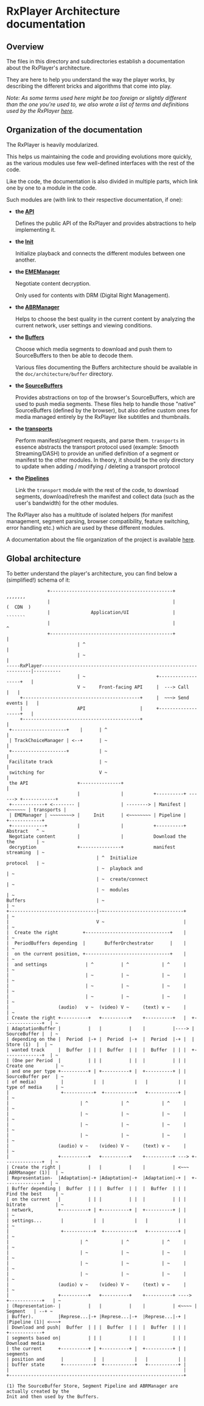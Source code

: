 # RxPlayer Architecture documentation ##########################################

## Overview ####################################################################

The files in this directory and subdirectories establish a documentation about
the RxPlayer's architecture.

They are here to help you understand the way the player works, by describing
the different bricks and algorithms that come into play.

_Note: As some terms used here might be too foreign or slightly different than
the one you're used to, we also wrote a list of terms and definitions used by
the RxPlayer [here](../terms.md)._



## Organization of the documentation ###########################################

The RxPlayer is heavily modularized.

This helps us maintaining the code and providing evolutions more quickly, as the
various modules use few well-defined interfaces with the rest of the code.

Like the code, the documentation is also divided in multiple parts, which link
one by one to a module in the code.

Such modules are (with link to their respective documentation, if one):

  - __the [API](./api/index.md)__

    Defines the public API of the RxPlayer and provides abstractions to help
    implementing it.


  - __the [Init](./init/index.md)__

    Initialize playback and connects the different modules between one another.


  - __the [EMEManager](./eme/index.md)__

    Negotiate content decryption.

    Only used for contents with DRM (Digital Right Management).


  - __the [ABRManager](./abr/index.md)__

    Helps to choose the best quality in the current content by analyzing the
    current network, user settings and viewing conditions.


  - __the [Buffers](./buffers/index.md)__

    Choose which media segments to download and push them to SourceBuffers to
    then be able to decode them.

    Various files documenting the Buffers architecture should be available in
    the ``doc/architecture/buffer`` directory.


  - __the [SourceBuffers](./source-buffers/index.md)__

    Provides abstractions on top of the browser's SourceBuffers, which are used
    to push media segments.
    These files help to handle those "native" SourceBuffers (defined by the
    browser), but also define custom ones for media managed entirely by the
    RxPlayer like subtitles and thumbnails.


  - __the [transports](./transports/index.md)__

    Perform manifest/segment requests, and parse them.
    `transports` in essence abstracts the transport protocol used (example:
    Smooth Streaming/DASH) to provide an unified definition of a segment or
    manifest to the other modules.
    In theory, it should be the only directory to update when adding /
    modifying / deleting a transport protocol


  - __the [Pipelines](./pipelines/index.md)__

    Link the `transport` module with the rest of the code, to download segments,
    download/refresh the manifest and collect data (such as the user's
    bandwidth) for the other modules.


The RxPlayer also has a multitude of isolated helpers (for manifest management,
segment parsing, browser compatibility, feature switching, error handling etc.)
which are used by these different modules.

A documentation about the file organization of the project is available
[here](./files.md).



## Global architecture #########################################################

To better understand the player's architecture, you can find below a
(simplified!) schema of it:

```
               +---------------------------------------------+              ,,,,,,,
               |                                             |             (  CDN  )
               |               Application/UI                |              ```````
               |                                             |                 ^
               +---------------------------------------------+                 |
                          | ^                                                  |
                          | ~                                                  |
-----RxPlayer------------------------------------------------------------------|----------
                          | ~                          +-------------------+   |
                          V ~     Front-facing API     |  ---> Call        |   |
     +-------------------------------------------+     |  ~~~> Send events |   |
     |                    API                    |     +-------------------+   |
     +-------------------------------------------+                             |
 +--------------------+    |      | ^                                          |
 | TrackChoiceManager | <--+      | ~                                          |
 +--------------------+           | ~                                          |
 Facilitate track                 | ~                                          |
 switching for                    V ~                                          |
 the API                  +---------------+                                    |
                          |               |           +----------+ ------> +------------+
 +------------+ <-------- |               | --------> | Manifest | <~~~~~~ | transports |
 | EMEManager | ~~~~~~~~> |     Init      | <~~~~~~~~ | Pipeline |         +------------+
 +------------+           |               |           +----------+         Abstract   ^ ~
 Negotiate content        |               |           Download the         the        | ~
 decryption               +---------------+           manifest             streaming  | ~
                                 | ^  Initialize                           protocol   | ~
                                 | ~  playback and                                    | ~
                                 | ~  create/connect                                  | ~
                                 | ~  modules                                         | ~
Buffers                          | ~                                                  | ~
+--------------------------------|-~-----------------------------+                    | ~
|                                V ~                             |                    | ~
|  Create the right         +-------------------------------+    |                    | ~
|  PeriodBuffers depending  |       BufferOrchestrator      |    |                    | ~
|  on the current position, +-------------------------------+    |                    | ~
|  and settings              | ^          | ^            | ^     |                    | ~
|                            | ~          | ~            | ~     |                    | ~
|                            | ~          | ~            | ~     |                    | ~
|                            | ~          | ~            | ~     |                    | ~
|                  (audio)   v ~  (video) V ~     (text) v ~     |                    | ~
| Create the right +----------+   +----------+    +----------+   |  +--------------+  | ~
| AdaptationBuffer |          |   |          |    |          |----> | SourceBuffer |  | ~
| depending on the |  Period  |-+ |  Period  |-+  |  Period  |-+ |  |   Store (1)  |  | ~
| wanted track     |  Buffer  | | |  Buffer  | |  |  Buffer  | | |  +--------------+  | ~
| (One per Period  |          | | |          | |  |          | | |  Create one        | ~
| and one per type +----------+ | +----------+ |  +----------+ | |  SourceBuffer per  | ~
| of media)         |           |  |           |   |           | |  type of media     | ~
|                   +-----------+  +-----------+   +-----------+ |                    | ~
|                          | ^            | ^            | ^     |                    | ~
|                          | ~            | ~            | ~     |                    | ~
|                          | ~            | ~            | ~     |                    | ~
|                          | ~            | ~            | ~     |                    | ~
|                  (audio) v ~    (video) V ~     (text) v ~     |                    | ~
|                  +----------+   +----------+    +----------+ ---> +--------------+  | ~
| Create the right |          |   |          |    |          | <~~~ |ABRManager (1)|  | ~
| Representation-  |Adaptation|-+ |Adaptation|-+  |Adaptation|-+ |  +--------------+  | ~
| Buffer depending |  Buffer  | | |  Buffer  | |  |  Buffer  | | |  Find the best     | ~
| on the current   |          | | |          | |  |          | | |  bitrate           | ~
| network,         +----------+ | +----------+ |  +----------+ | |                    | ~
| settings...       |           |  |           |   |           | |                    | ~
|                   +-----------+  +-----------+   +-----------+ |                    | ~
|                          | ^            | ^            | ^     |                    | ~
|                          | ~            | ~            | ~     |                    | ~
|                          | ~            | ~            | ~     |                    | ~
|                          | ~            | ~            | ~     |                    | ~
|                  (audio) v ~    (video) V ~     (text) v ~     |                    | ~
|                  +----------+   +----------+    +----------+ ----> +------------+   | ~
| (Representation- |          |   |          |    |          | <~~~~ |  Segment   | --+ ~
| Buffer).         |Represe...|-+ |Represe...|-+  |Represe...|-+ |   |Pipeline (1)| <~~~+
| Download and push|  Buffer  | | |  Buffer  | |  |  Buffer  | | |   +------------+
| segments based on|          | | |          | |  |          | | |   Download media
| the current      +----------+ | +----------+ |  +----------+ | |   segments
| position and      |           |  |           |   |           | |
| buffer state      +-----------+  +-----------+   +-----------+ |
|                                                                |
+----------------------------------------------------------------+

(1) The SourceBuffer Store, Segment Pipeline and ABRManager are actually created by the
Init and then used by the Buffers.
```
